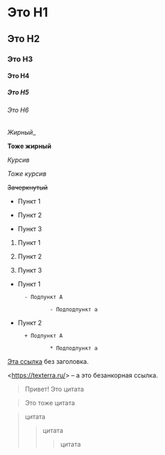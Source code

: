 
# Это H1

## Это H2 

### Это H3

#### Это H4 

##### Это H5 

###### Это H6

_Жирный__

**Тоже жирный**

*Курсив*

_Тоже курсив_

~~Зачеркнутый~~

- Пункт 1

- Пункт 2

- Пункт 3

1. Пункт 1

2. Пункт 2

3. Пункт 3

- Пункт 1

        - Подпункт A

                - Подподпункт a

- Пункт 2

        + Подпункт A

                * Подподпункт a


[Эта ссылка](http://example.net/) без заголовка.

<https://texterra.ru/&gt; – а это безанкорная ссылка.


> Привет! Это цитата

> Это тоже цитата

>цитата
>>цитата
>>>цитата